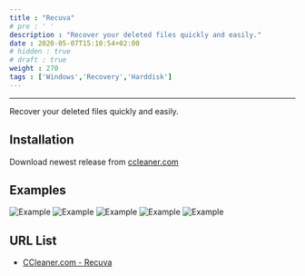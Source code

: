 ```yaml
---
title : "Recuva"
# pre : ' '
description : "Recover your deleted files quickly and easily."
date : 2020-05-07T15:10:54+02:00
# hidden : true
# draft : true
weight : 270
tags : ['Windows','Recovery','Harddisk']
---
```


---

Recover your deleted files quickly and easily.

## Installation

Download newest release from [ccleaner.com](https://www.ccleaner.com/recuva)

## Examples

![Example](images/example-1.png)
![Example](images/example-2.png)
![Example](images/example-3.png)
![Example](images/example-4.png)
![Example](images/example-5.png)

## URL List

- [CCleaner.com - Recuva](https://www.ccleaner.com/recuva/screenshots)
